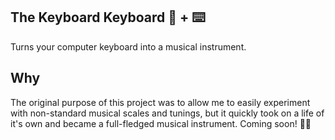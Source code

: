 ## The Keyboard Keyboard 🎹 + ⌨️

Turns your computer keyboard into a musical instrument.

## Why

The original purpose of this project was to allow me to easily experiment with non-standard musical scales and tunings, but it quickly took on a life of it's own and became a full-fledged musical instrument. Coming soon! 👷‍♂️
